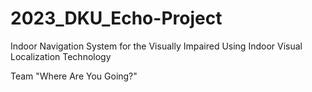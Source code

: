 # 2023_DKU_Echo-Project
Indoor Navigation System for the Visually Impaired Using Indoor Visual Localization Technology

Team "Where Are You Going?"
